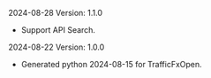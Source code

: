 2024-08-28 Version: 1.1.0
- Support API Search.


2024-08-22 Version: 1.0.0
- Generated python 2024-08-15 for TrafficFxOpen.

